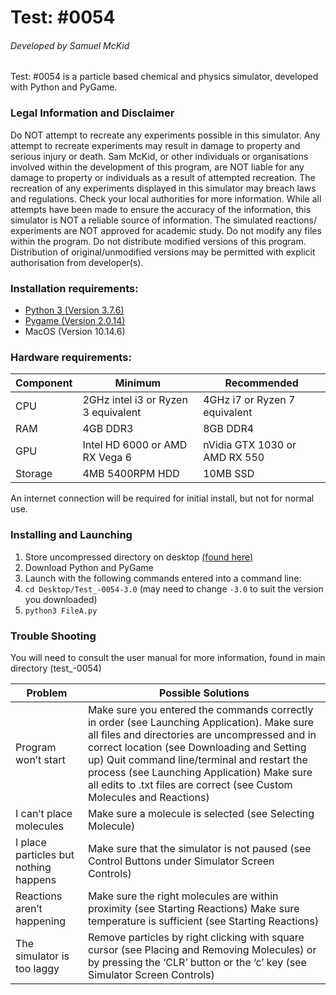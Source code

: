 # Test: #0054
###### Developed by Samuel McKid

Test: #0054 is a particle based chemical and physics simulator, developed with Python and PyGame.

### Legal Information and Disclaimer
Do NOT attempt to recreate any experiments possible in this simulator. Any attempt to recreate experiments may result in damage to property and serious injury or death. Sam McKid, or other individuals or organisations involved within the development of this program, are NOT liable for any damage to property or individuals as a result of attempted recreation. The recreation of any experiments displayed in this simulator may breach laws and regulations. Check your local authorities for more information. While all attempts have been made to ensure the accuracy of the information, this simulator is NOT a reliable source of information. The simulated reactions/ experiments are NOT approved for academic study. Do not modify any files within the program. Do not distribute modified versions of this program. Distribution of original/unmodified versions may be permitted with explicit authorisation from developer(s).

### Installation requirements:
- [Python 3 (Version 3.7.6)](https://www.python.org/downloads/release/python-376/)
- [Pygame (Version 2.0.14)](https://www.pygame.org)
- MacOS (Version 10.14.6)

### Hardware requirements:

| Component | Minimum | Recommended |
| ----------- | ----------- | ----------- |
| CPU | 2GHz intel i3 or Ryzen 3 equivalent | 4GHz i7 or Ryzen 7 equivalent |
| RAM | 4GB DDR3 | 8GB DDR4 |
| GPU | Intel HD 6000 or AMD RX Vega 6 | nVidia GTX 1030 or AMD RX 550 |
| Storage | 4MB 5400RPM HDD | 10MB SSD |

An internet connection will be required for initial install, but not for normal use.

### Installing and Launching
1. Store uncompressed directory on desktop [(found here)](https://github.com/MCSQU1D/Test_-0054)
2. Download Python and PyGame
3. Launch with the following commands entered into a command line:
4. `cd Desktop/Test_-0054-3.0` (may need to change `-3.0` to suit the version you downloaded)
5. `python3 FileA.py`


### Trouble Shooting
You will need to consult the user manual for more information, found in main directory (test_-0054)

| Problem | Possible Solutions |
| ----------- | ----------- |
|Program won’t start | Make sure you entered the commands correctly in order (see Launching Application). Make sure all files and directories are uncompressed and in correct location (see Downloading and Setting up) Quit command line/terminal and restart the process (see Launching Application) Make sure all edits to .txt files are correct (see Custom Molecules and Reactions) |
| I can’t place molecules | Make sure a molecule is selected (see Selecting Molecule) |
| I place particles but nothing happens | Make sure that the simulator is not paused (see Control Buttons under Simulator Screen Controls) |
| Reactions aren’t happening | Make sure the right molecules are within proximity (see Starting Reactions) Make sure temperature is sufficient (see Starting Reactions) |
| The simulator is too laggy | Remove particles by right clicking with square cursor (see Placing and Removing Molecules) or by pressing the ‘CLR’ button or the ‘c’ key (see Simulator Screen Controls) |
